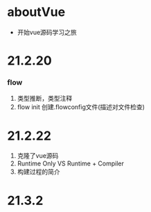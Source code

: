 # aboutVue
 - 开始vue源码学习之旅
 
 # 21.2.20
 ### flow
1. 类型推断，类型注释
2. flow init 创建.flowconfig文件(描述对文件检查)

 # 21.2.22
 1. 克隆了vue源码
 2. Runtime Only VS Runtime + Compiler
 3. 构建过程的简介
 
# 21.3.2
